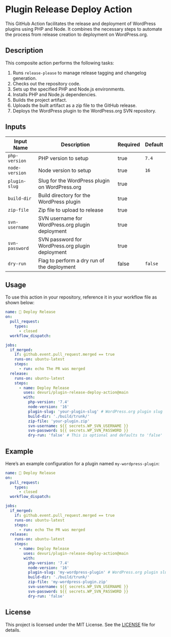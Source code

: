 # Plugin Release Deploy Action

This GitHub Action facilitates the release and deployment of WordPress plugins using PHP and Node. It combines the necessary steps to automate the process from release creation to deployment on WordPress.org.

## Description

This composite action performs the following tasks:
1. Runs `release-please` to manage release tagging and changelog generation.
2. Checks out the repository code.
3. Sets up the specified PHP and Node.js environments.
4. Installs PHP and Node.js dependencies.
5. Builds the project artifact.
6. Uploads the built artifact as a zip file to the GitHub release.
7. Deploys the WordPress plugin to the WordPress.org SVN repository.

## Inputs

| Input Name     | Description                                                   | Required | Default |
|----------------|---------------------------------------------------------------|----------|---------|
| `php-version`  | PHP version to setup                                          | true     | `7.4`   |
| `node-version` | Node version to setup                                         | true     | `16`    |
| `plugin-slug`  | Slug for the WordPress plugin on WordPress.org                | true     |         |
| `build-dir`    | Build directory for the WordPress plugin                      | true     |         |
| `zip-file`     | Zip file to upload to release                                 | true     |         |
| `svn-username` | SVN username for WordPress.org plugin deployment              | true     |         |
| `svn-password` | SVN password for WordPress.org plugin deployment              | true     |         |
| `dry-run`      | Flag to perform a dry run of the deployment                   | false    | `false` |

## Usage

To use this action in your repository, reference it in your workflow file as shown below:

```yaml
name: 🚀 Deploy Release
on:
  pull_request:
    types:
      - closed
  workflow_dispatch:

jobs:
  if_merged:
    if: github.event.pull_request.merged == true
    runs-on: ubuntu-latest
    steps:
      - run: echo The PR was merged
  release:
    runs-on: ubuntu-latest
    steps:
      - name: Deploy Release
        uses: devuri/plugin-release-deploy-action@main
        with:
          php-version: '7.4'
          node-version: '16'
          plugin-slug: 'your-plugin-slug' # WordPress.org plugin slug
          build-dir: './build/trunk/'
          zip-file: 'your-plugin.zip'
          svn-username: ${{ secrets.WP_SVN_USERNAME }}
          svn-password: ${{ secrets.WP_SVN_PASSWORD }}
          dry-run: 'false' # This is optional and defaults to 'false'
```


## Example

Here’s an example configuration for a plugin named `my-wordpress-plugin`:

```yaml
name: 🚀 Deploy Release
on:
  pull_request:
    types:
      - closed
  workflow_dispatch:

jobs:
  if_merged:
    if: github.event.pull_request.merged == true
    runs-on: ubuntu-latest
    steps:
      - run: echo The PR was merged
  release:
    runs-on: ubuntu-latest
    steps:
      - name: Deploy Release
        uses: devuri/plugin-release-deploy-action@main
        with:
          php-version: '7.4'
          node-version: '16'
          plugin-slug: 'my-wordpress-plugin' # WordPress.org plugin slug
          build-dir: './build/trunk/'
          zip-file: 'my-wordpress-plugin.zip'
          svn-username: ${{ secrets.WP_SVN_USERNAME }}
          svn-password: ${{ secrets.WP_SVN_PASSWORD }}
          dry-run: 'false'
```

## License

This project is licensed under the MIT License. See the [LICENSE](LICENSE) file for details.
